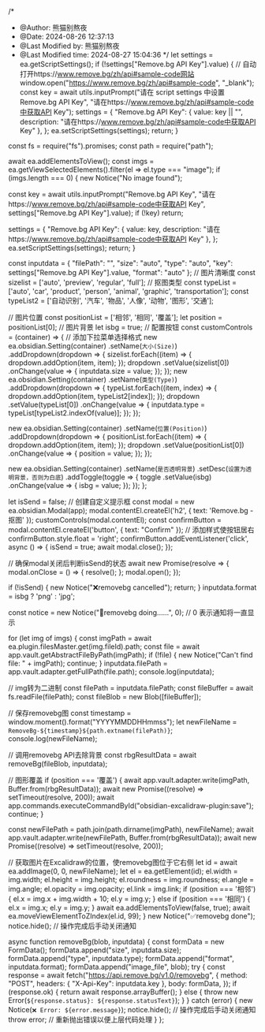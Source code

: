 /*
 * @Author: 熊猫别熬夜 
 * @Date: 2024-08-26 12:37:13 
 * @Last Modified by: 熊猫别熬夜
 * @Last Modified time: 2024-08-27 15:04:36
 */
let settings = ea.getScriptSettings();
if (!settings["Remove.bg API Key"].value) {
  // 自动打开https://www.remove.bg/zh/api#sample-code网站
  window.open("https://www.remove.bg/zh/api#sample-code", "_blank");
  const key = await utils.inputPrompt("请在 script settings 中设置Remove.bg API Key", "请在https://www.remove.bg/zh/api#sample-code中获取API Key");
  settings = {
    "Remove.bg API Key": {
      value: key || "",
      description: "请在https://www.remove.bg/zh/api#sample-code中获取API Key"
    },
  };
  ea.setScriptSettings(settings);
  return;
}

const fs = require("fs").promises;
const path = require("path");

await ea.addElementsToView();
const imgs = ea.getViewSelectedElements().filter(el => el.type === "image");
if (imgs.length === 0) {
  new Notice("No image found");

  const key = await utils.inputPrompt("Remove.bg API Key", "请在https://www.remove.bg/zh/api#sample-code中获取API Key", settings["Remove.bg API Key"].value);
  if (!key) return;

  settings = {
    "Remove.bg API Key": {
      value: key,
      description: "请在https://www.remove.bg/zh/api#sample-code中获取API Key"
    },
  };
  ea.setScriptSettings(settings);
  return;
}

const inputdata = {
  "filePath": "",
  "size": "auto",
  "type": "auto",
  "key": settings["Remove.bg API Key"].value,
  "format": "auto"
};
// 图片清晰度
const sizelist = ['auto', 'preview', 'regular', 'full'];
// 抠图类型
const typeList = ['auto', 'car', 'product', 'person', 'animal', 'graphic', 'transportation'];
const typeList2 = ['自动识别', '汽车', '物品', '人像', '动物', '图形', '交通'];

// 图片位置
const positionList = ['相邻', '相同', '覆盖'];
let position = positionList[0];
// 图片背景
let isbg = true;
// 配置按钮
const customControls = (container) => {
  // 添加下拉菜单选择格式
  new ea.obsidian.Setting(container)
    .setName(`大小(Size)`)
    .addDropdown(dropdown => {
      sizelist.forEach((item) => {
        dropdown.addOption(item, item);
      });
      dropdown
        .setValue(sizelist[0])
        .onChange(value => {
          inputdata.size = value;
        });
    });
  new ea.obsidian.Setting(container)
    .setName(`类型(Type)`)
    .addDropdown(dropdown => {
      typeList.forEach((item, index) => {
        dropdown.addOption(item, typeList2[index]);
      });
      dropdown
        .setValue(typeList[0])
        .onChange(value => {
          inputdata.type = typeList[typeList2.indexOf(value)];
        });
    });

  new ea.obsidian.Setting(container)
    .setName(`位置(Position)`)
    .addDropdown(dropdown => {
      positionList.forEach((item) => {
        dropdown.addOption(item, item);
      });
      dropdown
        .setValue(positionList[0])
        .onChange(value => {
          position = value;
        });
    });

  new ea.obsidian.Setting(container)
    .setName(`是否透明背景`)
    .setDesc(`设置为透明背景，否则为白底`)
    .addToggle(toggle => {
      toggle
        .setValue(isbg)
        .onChange(value => {
          isbg = value;
        });
    });
};

let isSend = false;
// 创建自定义提示框
const modal = new ea.obsidian.Modal(app);
modal.contentEl.createEl('h2', { text: 'Remove.bg - 抠图' });
customControls(modal.contentEl);
const confirmButton = modal.contentEl.createEl('button', { text: "Confirm" });
// 添加样式使按钮居右
confirmButton.style.float = 'right';
confirmButton.addEventListener('click', async () => {
  isSend = true;
  await modal.close();
});

// 确保modal关闭后判断isSend的状态
await new Promise(resolve => {
  modal.onClose = () => {
    resolve();
  };
  modal.open();
});

if (!isSend) {
  new Notice("❌removebg cancelled");
  return;
}
inputdata.format = isbg ? 'png' : 'jpg';


const notice = new Notice("🔄removebg doing......", 0); // 0 表示通知将一直显示

for (let img of imgs) {
  const imgPath = await ea.plugin.filesMaster.get(img.fileId).path;
  const file = await app.vault.getAbstractFileByPath(imgPath);
  if (!file) {
    new Notice("Can't find file: " + imgPath);
    continue;
  }
  inputdata.filePath = app.vault.adapter.getFullPath(file.path);
  console.log(inputdata);

  // img转为二进制
  const filePath = inputdata.filePath;
  const fileBuffer = await fs.readFile(filePath);
  const fileBlob = new Blob([fileBuffer]);

  // 保存removebg图
  const timestamp = window.moment().format("YYYYMMDDHHmmss");
  let newFileName = `RemoveBg-${timestamp}${path.extname(filePath)}`;
  console.log(newFileName);

  // 调用removebg API去除背景
  const rbgResultData = await removeBg(fileBlob, inputdata);

  // 图形覆盖
  if (position === '覆盖') {
    await app.vault.adapter.write(imgPath, Buffer.from(rbgResultData));
    await new Promise((resolve) => setTimeout(resolve, 200));
    await app.commands.executeCommandById("obsidian-excalidraw-plugin:save");
    continue;
  }

  const newFilePath = path.join(path.dirname(imgPath), newFileName);
  await app.vault.adapter.write(newFilePath, Buffer.from(rbgResultData));
  await new Promise((resolve) => setTimeout(resolve, 200));

  // 获取图片在Excalidraw的位置，使removebg图位于它右侧
  let id = await ea.addImage(0, 0, newFileName);
  let el = ea.getElement(id);
  el.width = img.width;
  el.height = img.height;
  el.roundness = img.roundness;
  el.angle = img.angle;
  el.opacity = img.opacity;
  el.link = img.link;
  if (position === '相邻') {
    el.x = img.x + img.width + 10;
    el.y = img.y;
  } else if (position === '相同') {
    el.x = img.x;
    el.y = img.y;
  }
  await ea.addElementsToView(false, true);
  await ea.moveViewElementToZIndex(el.id, 99);
}
new Notice("✅removebg done");
notice.hide(); // 操作完成后手动关闭通知

async function removeBg(blob, inputdata) {
  const formData = new FormData();
  formData.append("size", inputdata.size);
  formData.append("type", inputdata.type);
  formData.append("format", inputdata.format);
  formData.append("image_file", blob);
  try {
    const response = await fetch("https://api.remove.bg/v1.0/removebg", {
      method: "POST",
      headers: { "X-Api-Key": inputdata.key },
      body: formData,
    });
    if (response.ok) {
      return await response.arrayBuffer();
    } else {
      throw new Error(`${response.status}: ${response.statusText}`);
    }
  } catch (error) {
    new Notice(`❌ Error: ${error.message}`);
    notice.hide(); // 操作完成后手动关闭通知
    throw error; // 重新抛出错误以便上层代码处理
  }
};
